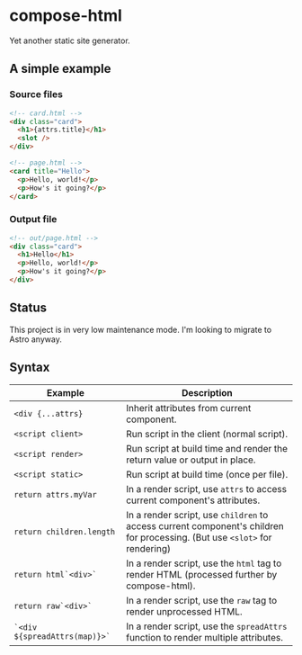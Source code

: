 # compose-html

Yet another static site generator.

## A simple example

### Source files

```html
<!-- card.html -->
<div class="card">
  <h1>{attrs.title}</h1>
  <slot />
</div>
```

```html
<!-- page.html -->
<card title="Hello">
  <p>Hello, world!</p>
  <p>How's it going?</p>
</card>
```

### Output file

```html
<!-- out/page.html -->
<div class="card">
  <h1>Hello</h1>
  <p>Hello, world!</p>
  <p>How's it going?</p>
</div>
```

## Status

This project is in very low maintenance mode. I'm looking to migrate to Astro anyway.

## Syntax

| Example | Description |
|-|-|
| `<div {...attrs}` | Inherit attributes from current component. |
| `<script client>` | Run script in the client (normal script). |
| `<script render>` | Run script at build time and render the return value or output in place. | 
| `<script static>` | Run script at build time (once per file). |
| `` return attrs.myVar `` | In a render script, use `attrs` to access current component's attributes. | 
| `` return children.length `` | In a render script, use `children` to access current component's children for processing. (But use `<slot>` for rendering) | 
| `` return html`<div>` `` | In a render script, use the `html` tag to render HTML (processed further by compose-html). | 
| `` return raw`<div>` `` | In a render script, use the `raw` tag to render unprocessed HTML. | 
| `` `<div ${spreadAttrs(map)}>` `` | In a render script, use the `spreadAttrs` function to render multiple attributes. |
